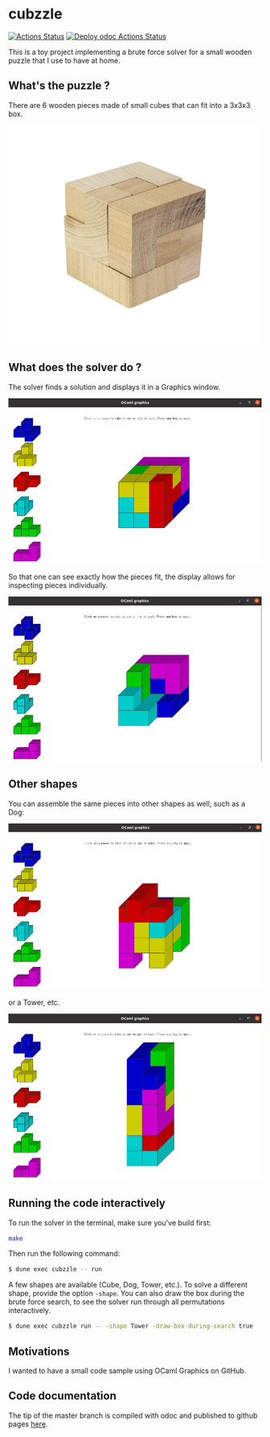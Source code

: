 # cubzzle

[![Actions Status](https://github.com/mbarbin/cubzzle/workflows/ci/badge.svg)](https://github.com/mbarbin/cubzzle/actions/workflows/ci.yml)
[![Deploy odoc Actions Status](https://github.com/mbarbin/cubzzle/workflows/deploy-odoc/badge.svg)](https://github.com/mbarbin/cubzzle/actions/workflows/deploy-odoc.yml)

This is a toy project implementing a brute force solver for a small
wooden puzzle that I use to have at home.

## What's the puzzle ?

There are 6 wooden pieces made of small cubes that can fit into a
3x3x3 box.

![The puzzle](images/puzzle.png)

## What does the solver do ?

The solver finds a solution and displays it in a Graphics window.

![The cube](images/cube.png)

So that one can see exactly how the pieces fit, the display allows for
inspecting pieces individually.

![The cube help](images/cube-help.png)

## Other shapes

You can assemble the same pieces into other shapes as well, such as a Dog:

![The dog](images/dog.png)

or a Tower, etc.

![The tower](images/tower.png)

## Running the code interactively

To run the solver in the terminal, make sure you've build first:

```bash
make
```

Then run the following command:

```bash
$ dune exec cubzzle -- run
```

A few shapes are available (Cube, Dog, Tower, etc.). To solve a
different shape, provide the option `-shape`. You can also draw the
box during the brute force search, to see the solver run through all
permutations interactively.

```bash
$ dune exec cubzzle run -- -shape Tower -draw-box-during-search true
```

## Motivations

I wanted to have a small code sample using OCaml Graphics on GitHub.

## Code documentation

The tip of the master branch is compiled with odoc and published to
github pages
[here](https://mbarbin.github.io/cubzzle/odoc/cubzzle/index.html).

